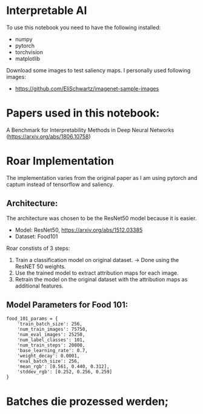 # Interpretable AI 

To use this notebook you need to have the following installed:
- numpy
- pytorch
- torchvision
- matplotlib

Download some images to test saliency maps. I personally used following images:
- https://github.com/EliSchwartz/imagenet-sample-images

# Papers used in this notebook:
A Benchmark for Interpretability Methods in Deep Neural Networks (https://arxiv.org/abs/1806.10758)


# Roar Implementation

The implementation varies from the original paper as I am using pytorch and captum instead of tensorflow and saliency.

## Architecture:

The architecture was chosen to be the ResNet50 model because it is easier.

- Model: ResNet50, https://arxiv.org/abs/1512.03385
- Dataset: Food101

Roar constists of 3 steps:

1. Train a classification model on original dataset. -> Done using the ResNET 50 weights.
2. Use the trained model to extract attribution maps for each image.
3. Retrain the model on the original dataset with the attribution maps as additional features. 

## Model Parameters for Food 101:
    food_101_params = {
        'train_batch_size': 256,
        'num_train_images': 75750,
        'num_eval_images': 25250,
        'num_label_classes': 101,
        'num_train_steps': 20000,
        'base_learning_rate': 0.7,
        'weight_decay': 0.0001,
        'eval_batch_size': 256,
        'mean_rgb': [0.561, 0.440, 0.312],
        'stddev_rgb': [0.252, 0.256, 0.259]
    }

# Batches die prozessed werden;